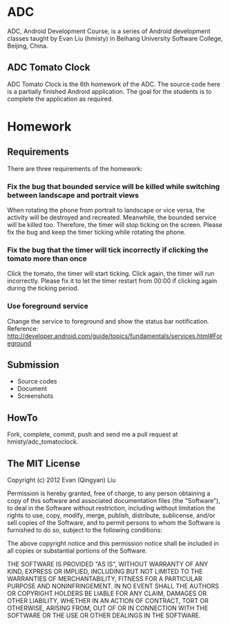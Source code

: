 ADC
===
ADC, Android Development Course, is a series of Android development classes taught by Evan Liu (hmisty) in Beihang University Software College, Beijing, China.

ADC Tomato Clock
---
ADC Tomato Clock is the 6th homework of the ADC.
The source code here is a partially finished Android application. The goal for the students is to complete the application as required.

Homework
===

Requirements
---
There are three requirements of the homework:

### Fix the bug that bounded service will be killed while switching between landscape and portrait views
When rotating the phone from portrait to landscape or vice versa, the activity will be destroyed and recreated. 
Meanwhile, the bounded service will be killed too. 
Therefore, the timer will stop ticking on the screen. 
Please fix the bug and keep the timer ticking while rotating the phone.

### Fix the bug that the timer will tick incorrectly if clicking the tomato more than once
Click the tomato, the timer will start ticking.
Click again, the timer will run incorrectly.
Please fix it to let the timer restart from 00:00 if clicking again during the ticking period.

### Use foreground service
Change the service to foreground and show the status bar notification.
Reference: http://developer.android.com/guide/topics/fundamentals/services.html#Foreground

Submission
---
  * Source codes
  * Document
  * Screenshots

HowTo
---
Fork, complete, commit, push and send me a pull request at hmisty/adc_tomatoclock.

The MIT License
---
Copyright (c) 2012
Evan (Qingyan) Liu

Permission is hereby granted, free of charge, to any person obtaining a copy
of this software and associated documentation files (the "Software"), to deal
in the Software without restriction, including without limitation the rights
to use, copy, modify, merge, publish, distribute, sublicense, and/or sell
copies of the Software, and to permit persons to whom the Software is
furnished to do so, subject to the following conditions:

The above copyright notice and this permission notice shall be included in
all copies or substantial portions of the Software.

THE SOFTWARE IS PROVIDED "AS IS", WITHOUT WARRANTY OF ANY KIND, EXPRESS OR
IMPLIED, INCLUDING BUT NOT LIMITED TO THE WARRANTIES OF MERCHANTABILITY,
FITNESS FOR A PARTICULAR PURPOSE AND NONINFRINGEMENT. IN NO EVENT SHALL THE
AUTHORS OR COPYRIGHT HOLDERS BE LIABLE FOR ANY CLAIM, DAMAGES OR OTHER
LIABILITY, WHETHER IN AN ACTION OF CONTRACT, TORT OR OTHERWISE, ARISING FROM,
OUT OF OR IN CONNECTION WITH THE SOFTWARE OR THE USE OR OTHER DEALINGS IN
THE SOFTWARE.
